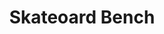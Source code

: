---
pid: LLG78
title: Skateoard Bench
location_transcription: Love Park
zipcode: '19104'
outside_phl: 
neighborhood: University City,Belmont,Parkside,Powelton Village
age: '97'
age_range: 70+
instagram: 
image_file_name: LLG_78.jpg
proposal_transcription: 
topic: Culture,History,Sports
topic_summary: 0, 0, 0
type: Bench
keywords_other: love park, skating, skate board, skate culture
credit: "#yobody"
image_labels: 
twitter: 
facebook: 
permalink: "/monuments/llg78/"
layout: item-page
---